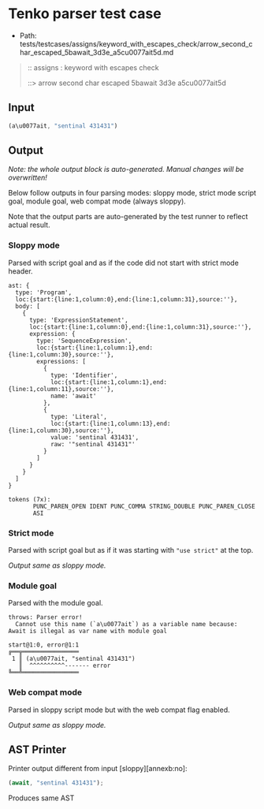 # Tenko parser test case

- Path: tests/testcases/assigns/keyword_with_escapes_check/arrow_second_char_escaped_5bawait_3d3e_a5cu0077ait5d.md

> :: assigns : keyword with escapes check
>
> ::> arrow second char escaped 5bawait 3d3e a5cu0077ait5d

## Input

`````js
(a\u0077ait, "sentinal 431431")
`````

## Output

_Note: the whole output block is auto-generated. Manual changes will be overwritten!_

Below follow outputs in four parsing modes: sloppy mode, strict mode script goal, module goal, web compat mode (always sloppy).

Note that the output parts are auto-generated by the test runner to reflect actual result.

### Sloppy mode

Parsed with script goal and as if the code did not start with strict mode header.

`````
ast: {
  type: 'Program',
  loc:{start:{line:1,column:0},end:{line:1,column:31},source:''},
  body: [
    {
      type: 'ExpressionStatement',
      loc:{start:{line:1,column:0},end:{line:1,column:31},source:''},
      expression: {
        type: 'SequenceExpression',
        loc:{start:{line:1,column:1},end:{line:1,column:30},source:''},
        expressions: [
          {
            type: 'Identifier',
            loc:{start:{line:1,column:1},end:{line:1,column:11},source:''},
            name: 'await'
          },
          {
            type: 'Literal',
            loc:{start:{line:1,column:13},end:{line:1,column:30},source:''},
            value: 'sentinal 431431',
            raw: '"sentinal 431431"'
          }
        ]
      }
    }
  ]
}

tokens (7x):
       PUNC_PAREN_OPEN IDENT PUNC_COMMA STRING_DOUBLE PUNC_PAREN_CLOSE
       ASI
`````

### Strict mode

Parsed with script goal but as if it was starting with `"use strict"` at the top.

_Output same as sloppy mode._

### Module goal

Parsed with the module goal.

`````
throws: Parser error!
  Cannot use this name (`a\u0077ait`) as a variable name because: Await is illegal as var name with module goal

start@1:0, error@1:1
╔══╦════════════════
 1 ║ (a\u0077ait, "sentinal 431431")
   ║  ^^^^^^^^^^------- error
╚══╩════════════════

`````


### Web compat mode

Parsed in sloppy script mode but with the web compat flag enabled.

_Output same as sloppy mode._

## AST Printer

Printer output different from input [sloppy][annexb:no]:

````js
(await, "sentinal 431431");
````

Produces same AST
